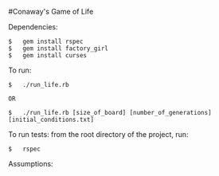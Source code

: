 #Conaway's Game of Life

Dependencies:
```
$	gem install rspec
$	gem install factory_girl
$	gem install curses
```
To run:
```
$	./run_life.rb
```
	OR
```
$	./run_life.rb [size_of_board] [number_of_generations] [initial_conditions.txt]
```
To run tests:
from the root directory of the project, run:
```
$	rspec
```

Assumptions:
	


